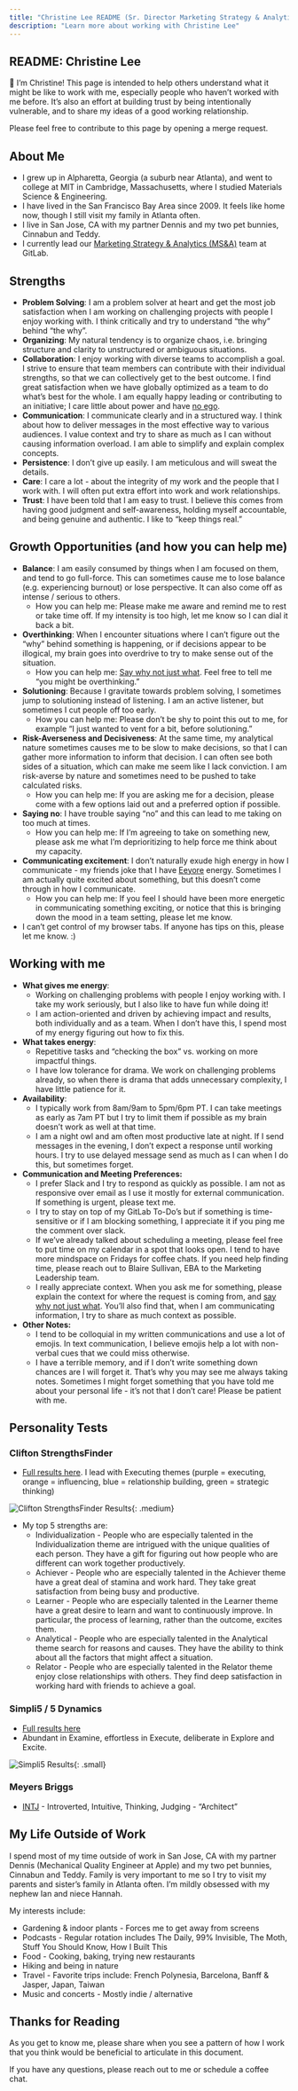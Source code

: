 ```yaml
---
title: "Christine Lee README (Sr. Director Marketing Strategy & Analytics)"
description: "Learn more about working with Christine Lee"
---
```








## README: Christine Lee

👋 I’m Christine! This page is intended to help others understand what it might be like to work with me, especially people who haven’t worked with me before. It’s also an effort at building trust by being intentionally vulnerable, and to share my ideas of a good working relationship.

Please feel free to contribute to this page by opening a merge request.

## About Me

- I grew up in Alpharetta, Georgia (a suburb near Atlanta), and went to college at MIT in Cambridge, Massachusetts, where I studied Materials Science & Engineering.
- I have lived in the San Francisco Bay Area since 2009. It feels like home now, though I still visit my family in Atlanta often.
- I live in San Jose, CA with my partner Dennis and my two pet bunnies, Cinnabun and Teddy.
- I currently lead our [Marketing Strategy & Analytics (MS&A)](/handbook/marketing/strategy-performance/) team at GitLab.

## Strengths

- **Problem Solving**: I am a problem solver at heart and get the most job satisfaction when I am working on challenging projects with people I enjoy working with. I think critically and try to understand “the why” behind “the why”.
- **Organizing**: My natural tendency is to organize chaos, i.e. bringing structure and clarity to unstructured or ambiguous situations.
- **Collaboration**: I enjoy working with diverse teams to accomplish a goal. I strive to ensure that team members can contribute with their individual strengths, so that we can collectively get to the best outcome. I find great satisfaction when we have globally optimized as a team to do what’s best for the whole. I am equally happy leading or contributing to an initiative; I care little about power and have [no ego](/handbook/values/#no-ego).
- **Communication**: I communicate clearly and in a structured way. I think about how to deliver messages in the most effective way to various audiences. I value context and try to share as much as I can without causing information overload. I am able to simplify and explain complex concepts.
- **Persistence**: I don’t give up easily. I am meticulous and will sweat the details.
- **Care**: I care a lot - about the integrity of my work and the people that I work with. I will often put extra effort into work and work relationships.
- **Trust**: I have been told that I am easy to trust. I believe this comes from having good judgment and self-awareness, holding myself accountable, and being genuine and authentic. I like to “keep things real.”

## Growth Opportunities (and how you can help me)

- **Balance**: I am easily consumed by things when I am focused on them, and tend to go full-force. This can sometimes cause me to lose balance (e.g. experiencing burnout) or lose perspective. It can also come off as intense / serious to others.
  - How you can help me: Please make me aware and remind me to rest or take time off. If my intensity is too high, let me know so I can dial it back a bit.
- **Overthinking**: When I encounter situations where I can’t figure out the “why” behind something is happening, or if decisions appear to be illogical, my brain goes into overdrive to try to make sense out of the situation.
  - How you can help me: [Say why not just what](/handbook/values/#say-why-not-just-what). Feel free to tell me “you might be overthinking.”
- **Solutioning**: Because I gravitate towards problem solving, I sometimes jump to solutioning instead of listening. I am an active listener, but sometimes I cut people off too early.
  - How you can help me: Please don’t be shy to point this out to me, for example “I just wanted to vent for a bit, before solutioning.”
- **Risk-Averseness and Decisiveness**: At the same time, my analytical nature sometimes causes me to be slow to make decisions, so that I can gather more information to inform that decision. I can often see both sides of a situation, which can make me seem like I lack conviction. I am risk-averse by nature and sometimes need to be pushed to take calculated risks.
  - How you can help me: If you are asking me for a decision, please come with a few options laid out and a preferred option if possible.
- **Saying no**: I have trouble saying “no” and this can lead to me taking on too much at times.
  - How you can help me: If I’m agreeing to take on something new, please ask me what I’m deprioritizing to help force me think about my capacity.
- **Communicating excitement**: I don’t naturally exude high energy in how I communicate - my friends joke that I have [Eeyore](https://miro.medium.com/max/800/0*ZU-aS7kBuJucwIMQ) energy. Sometimes I am actually quite excited about something, but this doesn’t come through in how I communicate.
  - How you can help me: If you feel I should have been more energetic in communicating something exciting, or notice that this is bringing down the mood in a team setting, please let me know.
- I can’t get control of my browser tabs. If anyone has tips on this, please let me know. :)

## Working with me

- **What gives me energy**:
  - Working on challenging problems with people I enjoy working with. I take my work seriously, but I also like to have fun while doing it!
  - I am action-oriented and driven by achieving impact and results, both individually and as a team. When I don’t have this, I spend most of my energy figuring out how to fix this.
- **What takes energy**:
  - Repetitive tasks and “checking the box” vs. working on more impactful things.
  - I have low tolerance for drama. We work on challenging problems already, so when there is drama that adds unnecessary complexity, I have little patience for it.
- **Availability**:
  - I typically work from 8am/9am to 5pm/6pm PT. I can take meetings as early as 7am PT but I try to limit them if possible as my brain doesn’t work as well at that time.
  - I am a night owl and am often most productive late at night. If I send messages in the evening, I don’t expect a response until working hours. I try to use delayed message send as much as I can when I do this, but sometimes forget.
- **Communication and Meeting Preferences:**
  - I prefer Slack and I try to respond as quickly as possible. I am not as responsive over email as I use it mostly for external communication. If something is urgent, please text me.
  - I try to stay on top of my GitLab To-Do’s but if something is time-sensitive or if I am blocking something, I appreciate it if you ping me the comment over slack.
  - If we’ve already talked about scheduling a meeting, please feel free to put time on my calendar in a spot that looks open. I tend to have more mindspace on Fridays for coffee chats. If you need help finding time, please reach out to Blaire Sullivan, EBA to the Marketing Leadership team.
  - I really appreciate context. When you ask me for something, please explain the context for where the request is coming from, and [say why not just what](/handbook/values/#say-why-not-just-what). You’ll also find that, when I am communicating information, I try to share as much context as possible.
- **Other Notes:**
  - I tend to be colloquial in my written communications and use a lot of emojis. In text communication, I believe emojis help a lot with non-verbal cues that we could miss otherwise.
  - I have a terrible memory, and if I don’t write something down chances are I will forget it. That’s why you may see me always taking notes. Sometimes I might forget something that you have told me about your personal life - it’s not that I don’t care! Please be patient with me.

## Personality Tests

### Clifton StrengthsFinder

- [Full results here](https://drive.google.com/file/d/1Km4ZXepxGFLtksmL-vx6L_wMDPzcmig9/view?usp=sharing). I lead with Executing themes (purple = executing, orange = influencing, blue = relationship building, green = strategic thinking)

![Clifton StrengthsFinder Results](/images/handbook/clee-clifton.png){: .medium}

- My top 5 strengths are:
  - Individualization - People who are especially talented in the Individualization theme are intrigued with the unique qualities of each person. They have a gift for figuring out how people who are different can work together productively.
  - Achiever - People who are especially talented in the Achiever theme have a great deal of stamina and work hard. They take great satisfaction from being busy and productive.
  - Learner - People who are especially talented in the Learner theme have a great desire to learn and want to continuously improve. In particular, the process of learning, rather than the outcome, excites them.
  - Analytical - People who are especially talented in the Analytical theme search for reasons and causes. They have the ability to think about all the factors that might affect a situation.
  - Relator - People who are especially talented in the Relator theme enjoy close relationships with others. They find deep satisfaction in working hard with friends to achieve a goal.

### Simpli5 / 5 Dynamics

- [Full results here](https://drive.google.com/file/d/16B7Sadw5K9gHO8vVuk2WTfAFDR7Ob5Yt/view?usp=sharing)
- Abundant in Examine, effortless in Execute, deliberate in Explore and Excite.

![Simpli5 Results](/images/handbook/clee-simpli5.png){: .small}

### Meyers Briggs

- [INTJ](https://www.16personalities.com/intj-personality) - Introverted, Intuitive, Thinking, Judging - “Architect”

## My Life Outside of Work

I spend most of my time outside of work in San Jose, CA with my partner Dennis (Mechanical Quality Engineer at Apple) and my two pet bunnies, Cinnabun and Teddy. Family is very important to me so I try to visit my parents and sister’s family in Atlanta often. I’m mildly obsessed with my nephew Ian and niece Hannah.

My interests include:

- Gardening & indoor plants - Forces me to get away from screens
- Podcasts - Regular rotation includes The Daily, 99% Invisible, The Moth, Stuff You Should Know, How I Built This
- Food - Cooking, baking, trying new restaurants
- Hiking and being in nature
- Travel - Favorite trips include: French Polynesia, Barcelona, Banff & Jasper, Japan, Taiwan
- Music and concerts - Mostly indie / alternative

## Thanks for Reading

As you get to know me, please share when you see a pattern of how I work that you think would be beneficial to articulate in this document.

If you have any questions, please reach out to me or schedule a coffee chat.
